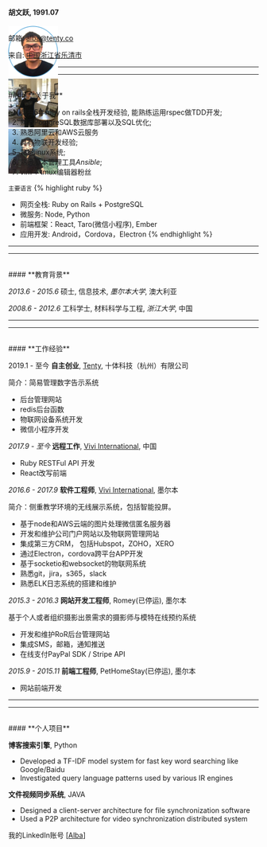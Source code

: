 <div class="col-xs-12">
  <div class="col-xs-6">
    <h4>胡文跃, 1991.07</h4>
  </div>
  <div class="col-xs-6" style="height: 0">
    <div class="slick">
      <div><img src="/assets/images/alba.png" width="100" style="margin:auto"/></div>
      <div><img src="/assets/images/alba2.jpg" width="100" style="margin:auto"/></div>
      <div><img src="/assets/images/alba3.jpg" width="100" style="margin:auto"/></div>
    </div>
  </div>
</div>

邮箱: [alba@tenty.co][email-to]

来自: [中国浙江省乐清市][address-url]

---
---
<br>
#### **关于我**

1. 具有5年ruby on rails全栈开发经验, 能熟练运用rspec做TDD开发;
2. 熟悉PostgreSQL数据库部署以及SQL优化;
3. 熟悉阿里云和AWS云服务
4. 具有物联开发经验;
5. 熟悉linux系统;
6. 熟悉脚本管理工具*Ansible*;
7. vim + tmux编辑器粉丝

`主要语言`
{% highlight ruby %}
 - 网页全栈: Ruby on Rails + PostgreSQL
 - 微服务: Node, Python
 - 前端框架：React, Taro(微信小程序), Ember
 - 应用开发: Android，Cordova，Electron
{% endhighlight %}


---
---
<br>
#### **教育背景**

_2013.6 - 2015.6_ 硕士, 信息技术, *墨尔本大学*, 澳大利亚

_2008.6 - 2012.6_ 工科学士, 材料科学与工程, *浙江大学*, 中国

---
---
<br>
#### **工作经验**

2019.1 - 至今 **自主创业**, [Tenty][tenty-url], 十体科技（杭州）有限公司

简介：简易管理数字告示系统

- 后台管理网站
- redis后台函数
- 物联网设备系统开发
- 微信小程序开发

_2017.9 - 至今_ **远程工作**, [Vivi International][vivi-url], 中国

- Ruby RESTFul API 开发
- React改写前端

_2016.6 - 2017.9_ **软件工程师**, [Vivi International][vivi-url], 墨尔本

简介：侧重教学环境的无线展示系统，包括智能投屏。

- 基于node和AWS云端的图片处理微信匿名服务器
- 开发和维护公司门户网站以及物联网管理网站
- 集成第三方CRM， 包括Hubspot，ZOHO，XERO
- 通过Electron，cordova跨平台APP开发
- 基于socketio和websocket的物联网系统
- 熟悉git，jira，s365，slack
- 熟悉ELK日志系统的搭建和维护

_2015.3 - 2016.3_ **网站开发工程师**, Romey(已停运), 墨尔本

基于个人或者组织摄影出景需求的摄影师与模特在线预约系统
- 开发和维护RoR后台管理网站
- 集成SMS，邮箱，通知推送
- 在线支付PayPal SDK / Stripe API

_2015.9 - 2015.11_ **前端工程师**, PetHomeStay(已停运), 墨尔本

- 网站前端开发

---
---
<br>
#### **个人项目**

**博客搜索引擎**, Python

- Developed a TF-IDF model system for fast key word searching like Google/Baidu
- Investigated query language patterns used by various IR engines

**文件视频同步系统**, JAVA

- Designed a client-server architecture for file synchronization software
- Used a P2P architecture for video synchronization distributed system

 我的LinkedIn账号 [[Alba][linkedIn]]

[address-url]:/general/2018/01/08/温州人为什么精于经商致富.html
[email-to]: mailto:alba@tenty.co
[linkedIn]: https://au.linkedin.com/in/alba-hoo
[vivi-url]:https://www.vivi.io
[tenty-url]:https://tenty.co
